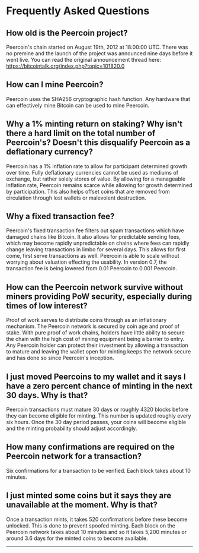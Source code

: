 # Frequently Asked Questions

## How old is the Peercoin project?

Peercoin's chain started on August 19th, 2012 at 18:00:00 UTC. There was no premine and the launch of the project was announced nine days before it went live.  You can read the original announcement thread here: https://bitcointalk.org/index.php?topic=101820.0

## How can I mine Peercoin?

Peercoin uses the SHA256 cryptographic hash function. Any hardware that can effectively mine Bitcoin can be used to mine Peercoin.

## Why a 1% minting return on staking?  Why isn't there a hard limit on the total number of Peercoin's? Doesn't this disqualify Peercoin as a deflationary currency?

Peercoin has a 1% inflation rate to allow for participant determined growth over time. Fully deflationary currencies cannot be used as mediums of exchange, but rather solely stores of value. By allowing for a manageable inflation rate, Peercoin remains scarce while allowing for growth determined by participation. This also helps offset coins that are removed from circulation through lost wallets or malevolent destruction.

## Why a fixed transaction fee?

Peercoin's fixed transaction fee filters out spam transactions which have damaged chains like Bitcoin. It also allows for predictable sending fees, which may become rapidly unpredictable on chains where fees can rapidly change leaving transactions in limbo for several days. This allows for first come, first serve transactions as well. Peercoin is able to scale without worrying about valuation effecting the usability.  In version 0.7, the transaction fee is being lowered from 0.01 Peercoin to 0.001 Peercoin.

## How can the Peercoin network survive without miners providing PoW security, especially during times of low interest?

Proof of work serves to distribute coins through as an inflationary mechanism. The Peercoin network is secured by coin age and proof of stake.  With pure proof of work chains, holders have little ability to secure the chain with the high cost of mining equipment being a barrier to entry. Any Peercoin holder can protect their investment by allowing a transaction to mature and leaving the wallet open for minting keeps the network secure and has done so since Peercoin's inception.

## I just moved Peercoins to my wallet and it says I have a zero percent chance of minting in the next 30 days.  Why is that?

Peercoin transactions must mature 30 days or roughly 4320 blocks before they can become eligible for minting. This number is updated roughly every six hours. Once the 30 day period passes, your coins will become eligible and the minting probability should adjust accordingly.

## How many confirmations are required on the Peercoin network for a transaction?

Six confirmations for a transaction to be verified. Each block takes about 10 minutes.

## I just minted some coins but it says they are unavailable at the moment.  Why is that?

Once a transaction mints, it takes 520 confirmations before these become unlocked. This is done to prevent spoofed minting. Each block on the Peercoin network takes about 10 minutes and so it takes 5,200 minutes or around 3.6 days for the minted coins to become available.

____________
